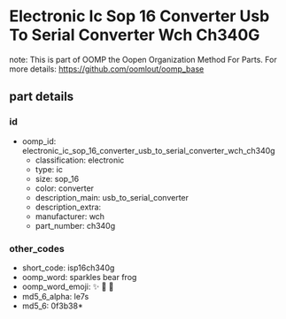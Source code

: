 # Electronic Ic Sop 16 Converter Usb To Serial Converter Wch Ch340G  

note: This is part of OOMP the Oopen Organization Method For Parts. For more details: https://github.com/oomlout/oomp_base

##  part details





### id
* oomp_id: electronic_ic_sop_16_converter_usb_to_serial_converter_wch_ch340g
  * classification: electronic
  * type: ic
  * size: sop_16
  * color: converter
  * description_main: usb_to_serial_converter
  * description_extra: 
  * manufacturer: wch
  * part_number: ch340g

### other_codes
* short_code: isp16ch340g
* oomp_word: sparkles bear frog
* oomp_word_emoji: :sparkles: :bear: :frog:
* md5_6_alpha: le7s
* md5_6: 0f3b38* 